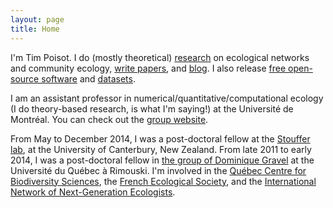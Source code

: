 ```yaml
---
layout: page
title: Home
---
```


I'm Tim Poisot. I do (mostly theoretical) [research](/research/) on ecological
networks and community ecology, [write papers](/papers/), and [blog](/blog/). I
also release [free open-source software][github] and [datasets][figshare].

I am an assistant professor in numerical/quantitative/computational ecology (I
do theory-based research, is what I'm saying!) at the Université de Montréal.
You can check out the [group website][plab].

From May to December 2014, I was a post-doctoral fellow at the [Stouffer
lab](http://stoufferlab.org/), at the University of Canterbury, New Zealand.
From late 2011 to early 2014, I was a post-doctoral fellow in [the group of
Dominique Gravel][uqar] at the Université du Québec à Rimouski. I'm involved in
the [Québec Centre for Biodiversity Sciences][qcbs], the [French Ecological
Society][sfe], and the [International Network of Next-Generation
Ecologists](http://innge.net/).

[github]: http://github.com/tpoisot/
[figshare]: http://figshare.com/authors/Timothée_Poisot/99063
[uqar]: http://chaire-eec.uqar.ca/
[qcbs]: http://qcbs.ca
[sfe]: http://www.sfecologie.org
[plab]: http://poisotlab.io/
